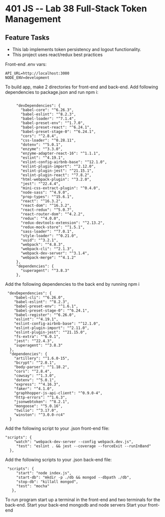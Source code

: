 # 401 JS --  Lab 38 Full-Stack Token Management

 
## Feature Tasks
* This lab implements token persistency and logout functionality.
* This project uses react/redux best practices


Front-end .env vars:

```
API_URL=http://localhost:3000
NODE_ENV=development

```

To build app, make 2 directories for front-end and back-end.
Add following dependencies to package.json and run npm i:

```

     "devDependencies": {
       "babel-core": "^6.26.3",
       "babel-eslint": "^8.2.3",
       "babel-loader": "^7.1.4",
       "babel-preset-env": "^1.7.0",
       "babel-preset-react": "^6.24.1",
       "babel-preset-stage-0": "^6.24.1",
       "cors": "^2.8.4",
       "css-loader": "^0.28.11",
       "dotenv": "^5.0.1",
       "enzyme": "^3.3.0",
       "enzyme-adapter-react-16": "^1.1.1",
       "eslint": "^4.19.1",
       "eslint-config-airbnb-base": "^12.1.0",
       "eslint-plugin-import": "^2.12.0",
       "eslint-plugin-jest": "^21.15.1",
       "eslint-plugin-react": "^7.8.2",
       "html-webpack-plugin": "^3.2.0",
       "jest": "^22.4.4",
       "mini-css-extract-plugin": "^0.4.0",
       "node-sass": "^4.9.0",
       "prop-types": "^15.6.1",
       "react": "^16.3.2",
       "react-dom": "^16.3.2",
       "react-redux": "^5.0.7",
       "react-router-dom": "^4.2.2",
       "redux": "^4.0.0",
       "redux-devtools-extension": "^2.13.2",
       "redux-mock-store": "^1.5.1",
       "sass-loader": "^7.0.1",
       "style-loader": "^0.21.0",
       "uuid": "^3.2.1",
       "webpack": "^4.8.3",
       "webpack-cli": "^2.1.3",
       "webpack-dev-server": "^3.1.4",
       "webpack-merge": "^4.1.2"
     },
     "dependencies": {
       "superagent": "^3.8.3"
     },

```

Add the following dependencies to the back end by running npm i

```
 "devDependencies": {
    "babel-cli": "^6.26.0",
    "babel-eslint": "^8.2.3",
    "babel-preset-env": "^1.6.1",
    "babel-preset-stage-0": "^6.24.1",
    "babel-register": "^6.26.0",
    "eslint": "^4.19.1",
    "eslint-config-airbnb-base": "^12.1.0",
    "eslint-plugin-import": "^2.11.0",
    "eslint-plugin-jest": "^21.15.0",
    "fs-extra": "^6.0.1",
    "jest": "^22.4.3",
    "superagent": "^3.8.3"
  },
  "dependencies": {
    "artillery": "^1.6.0-15",
    "bcrypt": "^2.0.1",
    "body-parser": "^1.18.2",
    "cors": "^2.8.4",
    "cowsay": "^1.3.0",
    "dotenv": "^5.0.1",
    "express": "^4.16.3",
    "faker": "^4.1.0",
    "graphhopper-js-api-client": "^0.9.0-4",
    "http-errors": "^1.6.3",
    "jsonwebtoken": "^8.2.1",
    "mongoose": "^5.0.16",
    "twilio": "^3.17.0",
    "winston": "^3.0.0-rc4"
  }
```

Add the following script to your .json front-end file:

```
"scripts": {
    "watch": "webpack-dev-server --config webpack.dev.js",
     "test": "eslint . && jest --coverage --forceExit --runInBand"
  },
```

Add the following scripts to your .json back-end file:

```
 "scripts": {
     "start": "node index.js",
     "start-db": "mkdir -p ./db && mongod --dbpath ./db",
     "stop-db": "killall mongod",
     "test": "mocha"
   },
```

To run program start up a terminal in the front-end and two terminals for the back-end.
Start your back-end mongodb and node servers
Start your front-end


